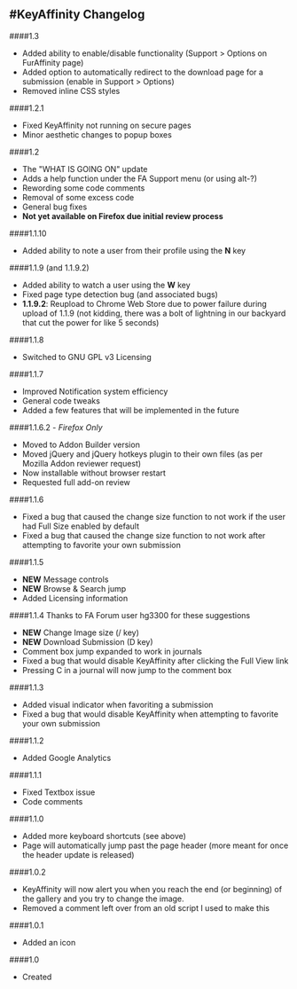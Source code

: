 #KeyAffinity Changelog
---
####1.3
 * Added ability to enable/disable functionality (Support > Options on FurAffinity page)
 * Added option to automatically redirect to the download page for a submission (enable in Support > Options)
 * Removed inline CSS styles

####1.2.1
 * Fixed KeyAffinity not running on secure pages
 * Minor aesthetic changes to popup boxes

####1.2
 * The "WHAT IS GOING ON" update
 * Adds a help function under the FA Support menu (or using alt-?)
 * Rewording some code comments
 * Removal of some excess code
 * General bug fixes
 * **Not yet available on Firefox due initial review process**

####1.1.10
 * Added ability to note a user from their profile using the **N** key

####1.1.9 (and 1.1.9.2)
 * Added ability to watch a user using the **W** key
 * Fixed page type detection bug (and associated bugs)
 * **1.1.9.2**: Reupload to Chrome Web Store due to power failure during upload of 1.1.9 (not kidding, there was a bolt of lightning in our backyard that cut the power for like 5 seconds)

####1.1.8
 * Switched to GNU GPL v3 Licensing
 
####1.1.7
 * Improved Notification system efficiency
 * General code tweaks
 * Added a few features that will be implemented in the future

####1.1.6.2 - *Firefox Only*
 * Moved to Addon Builder version
 * Moved jQuery and jQuery hotkeys plugin to their own files (as per Mozilla Addon reviewer request)
 * Now installable without browser restart
 * Requested full add-on review

####1.1.6
 * Fixed a bug that caused the change size function to not work if the user had Full Size enabled by default
 * Fixed a bug that caused the change size function to not work after attempting to favorite your own submission

####1.1.5
 * **NEW** Message controls
 * **NEW** Browse & Search jump
 * Added Licensing information

####1.1.4
Thanks to FA Forum user hg3300 for these suggestions

 * **NEW** Change Image size (/ key)
 * **NEW** Download Submission (D key)
 * Comment box jump expanded to work in journals
 * Fixed a bug that would disable KeyAffinity after clicking the Full View link
 * Pressing C in a journal will now jump to the comment box

####1.1.3
 * Added visual indicator when favoriting a submission
 * Fixed a bug that would disable KeyAffinity when attempting to favorite your own submission

####1.1.2
 * Added Google Analytics

####1.1.1
 * Fixed Textbox issue
 * Code comments

####1.1.0
 * Added more keyboard shortcuts (see above)
 * Page will automatically jump past the page header (more meant for once the header update is released)

####1.0.2
 * KeyAffinity will now alert you when you reach the end (or beginning) of the gallery and you try to change the image.
 * Removed a comment left over from an old script I used to make this

####1.0.1
 * Added an icon

####1.0
 * Created
